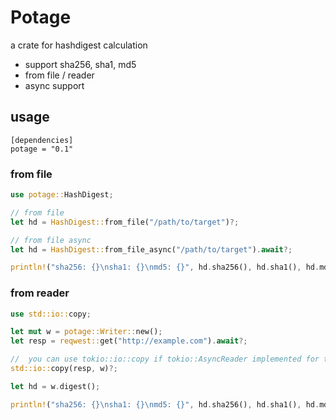 Potage
======

a crate for hashdigest calculation

* support sha256, sha1, md5
* from file / reader
* async support

usage
-----

```
[dependencies]
potage = "0.1"
```

### from file

```rust
use potage::HashDigest;

// from file
let hd = HashDigest::from_file("/path/to/target")?;

// from file async
let hd = HashDigest::from_file_async("/path/to/target").await?;

println!("sha256: {}\nsha1: {}\nmd5: {}", hd.sha256(), hd.sha1(), hd.md5());
```

### from reader

```rust
use std::io::copy;

let mut w = potage::Writer::new();
let resp = reqwest::get("http://example.com").await?;

//  you can use tokio::io::copy if tokio::AsyncReader implemented for the reader.
std::io::copy(resp, w)?;

let hd = w.digest();

println!("sha256: {}\nsha1: {}\nmd5: {}", hd.sha256(), hd.sha1(), hd.md5());
```
